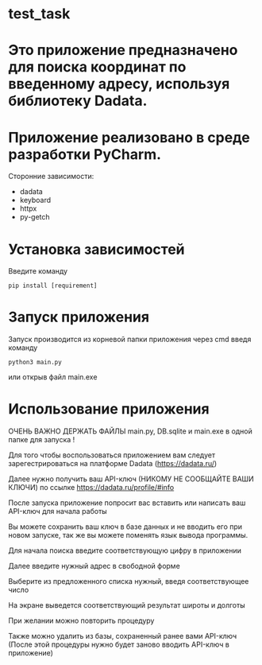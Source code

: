 # test_task

# Это приложение предназначено для поиска координат по введенному адресу, используя библиотеку Dadata. 

# Приложение реализовано в среде разработки PyCharm. 

Сторонние зависимости:
  * dadata
  * keyboard
  * httpx
  * py-getch

# Установка зависимостей

Введите команду 

```
pip install [requirement]
```

# Запуск приложения 

Запуск производится из корневой папки приложения через cmd введя команду

```
python3 main.py
```

или открыв файл main.exe

# Использование приложения

ОЧЕНЬ ВАЖНО ДЕРЖАТЬ ФАЙЛЫ main.py, DB.sqlite и main.exe в одной папке для запуска !

Для того чтобы воспользоваться приложением вам следует зарегестрироваться на платформе Dadata (https://dadata.ru/)

Далее нужно получить ваш API-ключ (НИКОМУ НЕ СООБЩАЙТЕ ВАШИ КЛЮЧИ) по ссылке https://dadata.ru/profile/#info

После запуска приложение попросит вас вставить или написать ваш API-ключ для начала работы

Вы можете сохранить ваш ключ в базе данных и не вводить его при новом запуске, так же вы можете поменять язык вывода программы.

Для начала поиска введите соответствующую цифру в приложении

Далее введите нужный адрес в свободной форме

Выберите из предложенного списка нужный, введя соответствующее число

На экране выведется соответствующий результат широты и долготы

При желании можно повторить процедуру

Также можно удалить из базы, сохраненный ранее вами API-ключ (После этой процедуры нужно будет заново вводить API-ключ в приложение)
